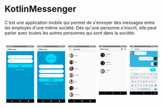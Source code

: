 # KotlinMessenger
C'est une application mobile qui permet de s'envoyer des messages entre les employés d'une même société. 
Dès qu'une personne s'inscrit, elle peut parler avec toutes les autres personnes qui sont dans la société.

<div style= "display: flex;">
<p style="flex: 33.33%;
  padding: 5px;">
  <img src="https://github.com/Yazid98/KotlinMessenger/blob/master/Images/1.png?raw=true" title="Text">
</p>

<p style="flex: 33.33%;
  padding: 5px;">
  <img src="https://github.com/Yazid98/KotlinMessenger/blob/master/Images/2.png?raw=true" title="Text">
</p>

<p style="flex: 33.33%;
  padding: 5px;">
  <img src="https://github.com/Yazid98/KotlinMessenger/blob/master/Images/3.png?raw=true" title="Text">
</p>

<p style="flex: 33.33%;
  padding: 5px;">
  <img src="https://github.com/Yazid98/KotlinMessenger/blob/master/Images/4.png?raw=true" title="Text">
</p>

<p style="flex: 33.33%;
  padding: 5px;">
  <img src="https://github.com/Yazid98/KotlinMessenger/blob/master/Images/5.png?raw=true" title="Text">
</p>
</div>

